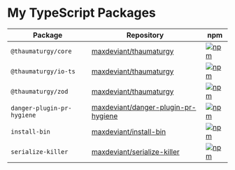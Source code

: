 # My TypeScript Packages

| Package                           | Repository                                                                                                  | npm                                                                                                                                                                     |
| --------------------------------- | ----------------------------------------------------------------------------------------------------------- | ----------------------------------------------------------------------------------------------------------------------------------------------------------------------- |
| `@thaumaturgy/core`               | [maxdeviant/thaumaturgy](https://github.com/maxdeviant/thaumaturgy)                                         | [![npm](https://img.shields.io/npm/v/@thaumaturgy/core.svg?maxAge=3600&style=flat-square)](https://www.npmjs.com/package/@thaumaturgy/core)                             |
| `@thaumaturgy/io-ts`              | [maxdeviant/thaumaturgy](https://github.com/maxdeviant/thaumaturgy)                                         | [![npm](https://img.shields.io/npm/v/@thaumaturgy/io-ts.svg?maxAge=3600&style=flat-square)](https://www.npmjs.com/package/@thaumaturgy/io-ts)                           |
| `@thaumaturgy/zod`                | [maxdeviant/thaumaturgy](https://github.com/maxdeviant/thaumaturgy)                                         | [![npm](https://img.shields.io/npm/v/@thaumaturgy/zod.svg?maxAge=3600&style=flat-square)](https://www.npmjs.com/package/@thaumaturgy/zod)                               |
| `danger-plugin-pr-hygiene`        | [maxdeviant/danger-plugin-pr-hygiene](https://github.com/maxdeviant/danger-plugin-pr-hygiene)               | [![npm](https://img.shields.io/npm/v/danger-plugin-pr-hygiene.svg?maxAge=3600&style=flat-square)](https://www.npmjs.com/package/danger-plugin-pr-hygiene)               |
| `install-bin`                     | [maxdeviant/install-bin](https://github.com/maxdeviant/install-bin)                                         | [![npm](https://img.shields.io/npm/v/install-bin.svg?maxAge=3600&style=flat-square)](https://www.npmjs.com/package/install-bin)                                         |
| `serialize-killer`                | [maxdeviant/serialize-killer](https://github.com/maxdeviant/serialize-killer)                               | [![npm](https://img.shields.io/npm/v/serialize-killer.svg?maxAge=3600&style=flat-square)](https://www.npmjs.com/package/serialize-killer)                               |
